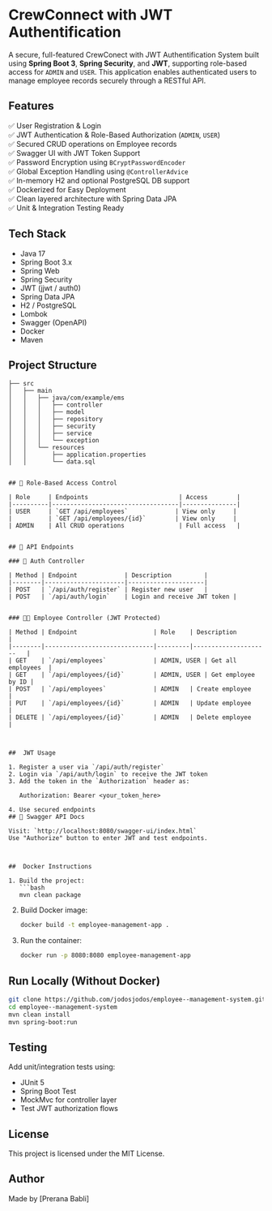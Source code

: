 # CrewConnect with JWT Authentification

A secure, full-featured CrewConect with JWT Authentification System built using **Spring Boot 3**, **Spring Security**, and **JWT**, supporting role-based access for `ADMIN` and `USER`. This application enables authenticated users to manage employee records securely through a RESTful API.



## Features

✅ User Registration & Login  
✅ JWT Authentication & Role-Based Authorization (`ADMIN`, `USER`)  
✅ Secured CRUD operations on Employee records  
✅ Swagger UI with JWT Token Support  
✅ Password Encryption using `BCryptPasswordEncoder`  
✅ Global Exception Handling using `@ControllerAdvice`  
✅ In-memory H2 and optional PostgreSQL DB support  
✅ Dockerized for Easy Deployment  
✅ Clean layered architecture with Spring Data JPA  
✅ Unit & Integration Testing Ready


## Tech Stack

- Java 17  
- Spring Boot 3.x  
- Spring Web  
- Spring Security  
- JWT (jjwt / auth0)  
- Spring Data JPA  
- H2 / PostgreSQL  
- Lombok  
- Swagger (OpenAPI)  
- Docker  
- Maven


## Project Structure

```
├── src
│   ├── main
│   │   ├── java/com/example/ems
│   │   │   ├── controller
│   │   │   ├── model
│   │   │   ├── repository
│   │   │   ├── security
│   │   │   ├── service
│   │   │   └── exception
│   │   └── resources
│   │       ├── application.properties
│   │       └── data.sql


## 🔐 Role-Based Access Control

| Role     | Endpoints                         | Access        |
|----------|-----------------------------------|---------------|
| USER     | `GET /api/employees`             | View only     |
|          | `GET /api/employees/{id}`        | View only     |
| ADMIN    | All CRUD operations               | Full access   |


## 📑 API Endpoints

### 🔐 Auth Controller

| Method | Endpoint             | Description         |
|--------|----------------------|---------------------|
| POST   | `/api/auth/register` | Register new user   |
| POST   | `/api/auth/login`    | Login and receive JWT token |


### 👨‍💼 Employee Controller (JWT Protected)

| Method | Endpoint                     | Role    | Description            |
|--------|------------------------------|---------|---------------------   |
| GET    | `/api/employees`             | ADMIN, USER | Get all employees  |
| GET    | `/api/employees/{id}`        | ADMIN, USER | Get employee by ID |
| POST   | `/api/employees`             | ADMIN   | Create employee        |
| PUT    | `/api/employees/{id}`        | ADMIN   | Update employee        |
| DELETE | `/api/employees/{id}`        | ADMIN   | Delete employee        |



##  JWT Usage

1. Register a user via `/api/auth/register`
2. Login via `/api/auth/login` to receive the JWT token
3. Add the token in the `Authorization` header as:  
   
   Authorization: Bearer <your_token_here>
   
4. Use secured endpoints
## 📘 Swagger API Docs

Visit: `http://localhost:8080/swagger-ui/index.html`  
Use "Authorize" button to enter JWT and test endpoints.



##  Docker Instructions

1. Build the project:
   ```bash
   mvn clean package
   ```
2. Build Docker image:
   ```bash
   docker build -t employee-management-app .
   ```
3. Run the container:
   ```bash
   docker run -p 8080:8080 employee-management-app
   ```



##  Run Locally (Without Docker)

```bash
git clone https://github.com/jodosjodos/employee--management-system.git
cd employee--management-system
mvn clean install
mvn spring-boot:run
```

##  Testing

Add unit/integration tests using:
- JUnit 5
- Spring Boot Test
- MockMvc for controller layer
- Test JWT authorization flows


##  License

This project is licensed under the MIT License.



##  Author
Made by [Prerana Babli]  
